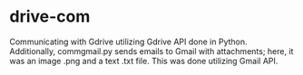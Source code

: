 # drive-com
Communicating with Gdrive utilizing Gdrive API 
done in Python. Additionally, commgmail.py sends emails to Gmail with attachments; here, it was an image .png and a text .txt file. This was done utilizing Gmail API.
